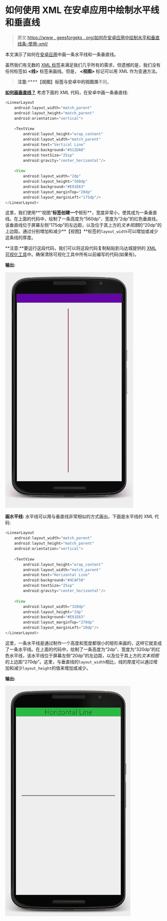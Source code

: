 # 如何使用 XML 在安卓应用中绘制水平线和垂直线

> 原文:[https://www . geesforgeks . org/如何在安卓应用中绘制水平和垂直线条-使用-xml/](https://www.geeksforgeeks.org/how-to-draw-horizontal-and-vertical-lines-in-an-android-app-using-xml/)

本文演示了如何在[安卓应用](https://www.geeksforgeeks.org/android-app-development-fundamentals-for-beginners/)中画一条水平线和一条垂直线。

虽然我们有无数的 [XML 标签](https://www.geeksforgeeks.org/xml-tags/)来满足我们几乎所有的需求，但遗憾的是，我们没有任何标签如 **<线>** 标签来画线。但是， **<视图>** 标记可以用 XML 作为变通方法。

> **注意:****【视图】**标签与安卓中的**视图类**不同。

<u>**如何画垂直线？**</u>
考虑下面的 XML 代码，在安卓中画一条垂直线:

```java
<LinearLayout
    android:layout_width="match_parent"
    android:layout_height="match_parent"
    android:orientation="vertical">

    <TextView
        android:layout_height="wrap_content"
        android:layout_width="match_parent"
        android:text="Vertical Line"
        android:background="#512DA8"
        android:textSize="25sp"
        android:gravity="center_horizontal"/>

    <View
        android:layout_width="2dp"
        android:layout_height="560dp"
        android:background="#E91E63"
        android:layout_marginTop="20dp"
        android:layout_marginLeft="175dp"/>
</LinearLayout>
```

这里，我们使用**“视图”**标签创建一个**矩形**，宽度非常小，使其成为一条垂直线。在上面的代码中，绘制了一条高度为“560dp”、宽度为“2dp”的红色垂直线，该垂直线位于屏幕左侧“175dp”的左边距，以及位于其上方的*文本视图*的“20dp”的上边距。通过分别增加和减少**【视图】**标签的`layout_width`可以增加或减少这条线的厚度。

**注意:**要运行这段代码，我们可以将这段代码复制粘贴到乌达城提供的 [XML 可视化工具](https://labs.udacity.com/android-visualizer/#/android/sandbox)中。确保清除可视化工具中所有以前编写的代码(如果有)。

**输出:**

[![](img/7ac8c92e4d090f165838220a9e5d71b0.png)](https://media.geeksforgeeks.org/wp-content/uploads/20200414184712/vertical-line.jpg)

**画水平线:**
水平线可以用与垂直线非常相似的方式画出。下面是水平线的 XML 代码:

```java
<LinearLayout
    android:layout_width="match_parent"
    android:layout_height="match_parent"
    android:orientation="vertical">

    <TextView
        android:layout_height="wrap_content"
        android:layout_width="match_parent"
        android:text="Horizontal Line"
        android:background="#4CAF50"
        android:textSize="25sp"
        android:gravity="center_horizontal"/>

    <View
        android:layout_width="320dp"
        android:layout_height="2dp"
        android:background="#E91E63"
        android:layout_marginTop="270dp"
        android:layout_marginLeft="20dp"/>
</LinearLayout>
```

这里，一条水平线是通过制作一个高度和宽度都很小的矩形来画的，这样它就变成了一条水平线。在上面的代码中，绘制了一条高度为“2dp”、宽度为“320dp”的红色水平线，该水平线位于屏幕左侧“20dp”的左边距，以及位于其上方的*文本视图*的上边距“270dp”。这里，与垂直线的`layout_width`相比，线的厚度可以通过增加和减少`layout_height`的值来增加或减少。

**输出:**

[![](img/20244a8e3108b1ad7272ab22c33e8a16.png)](https://media.geeksforgeeks.org/wp-content/uploads/20200414184710/horizontal-line.jpg)